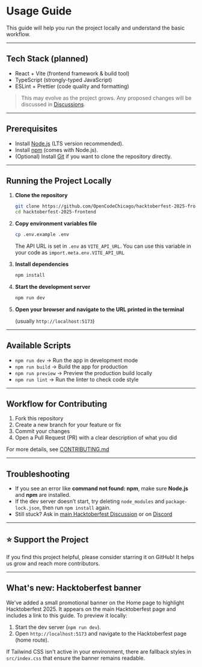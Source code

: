 # Usage Guide

This guide will help you run the project locally and understand the basic workflow.

---

## Tech Stack (planned)
- React + Vite (frontend framework & build tool)
- TypeScript (strongly-typed JavaScript)
- ESLint + Prettier (code quality and formatting)

> This may evolve as the project grows. Any proposed changes will be discussed in [Discussions](https://github.com/orgs/OpenCodeChicago/discussions/2).

---

## Prerequisites
- Install [Node.js](https://nodejs.org/) (LTS version recommended).  
- Install [npm](https://docs.npmjs.com/downloading-and-installing-node-js-and-npm) (comes with Node.js).  
- (Optional) Install [Git](https://git-scm.com/) if you want to clone the repository directly.

---

## Running the Project Locally

1. **Clone the repository**
   ```bash
   git clone https://github.com/OpenCodeChicago/hacktoberfest-2025-frontend.git
   cd hacktoberfest-2025-frontend
   ```

2. **Copy environment variables file**
   ```bash
   cp .env.example .env
   ```
   The API URL is set in `.env` as `VITE_API_URL`. You can use this variable in your code as `import.meta.env.VITE_API_URL`

3. **Install dependencies**
   ```bash
   npm install
   ```

4. **Start the development server**
   ```bash
   npm run dev
   ```

5. **Open your browser and navigate to the URL printed in the terminal**

   (usually `http://localhost:5173`)

---

## Available Scripts

- `npm run dev` → Run the app in development mode
- `npm run build` → Build the app for production
- `npm run preview` → Preview the production build locally
- `npm run lint` → Run the linter to check code style

---

## Workflow for Contributing

1. Fork this repository
2. Create a new branch for your feature or fix
3. Commit your changes
4. Open a Pull Request (PR) with a clear description of what you did

For more details, see [CONTRIBUTING.md](../CONTRIBUTING.md)

---

## Troubleshooting

- If you see an error like **command not found: npm**, make sure **Node.js** and **npm** are installed.
- If the dev server doesn’t start, try deleting `node_modules` and `package-lock.json`, then run `npm install` again.
- Still stuck? Ask in [main Hacktoberfest Discussion](https://github.com/orgs/OpenCodeChicago/discussions/2) or on [Discord](https://discord.gg/t6MGsCqdFX)

---

## ⭐ Support the Project

If you find this project helpful, please consider starring it on GitHub! It helps us grow and reach more contributors.

---

## What's new: Hacktoberfest banner

We've added a small promotional banner on the Home page to highlight Hacktoberfest 2025. It appears on the main Hacktoberfest page and includes a link to this guide. To preview it locally:

1. Start the dev server (`npm run dev`).
2. Open `http://localhost:5173` and navigate to the Hacktoberfest page (home route).

If Tailwind CSS isn't active in your environment, there are fallback styles in `src/index.css` that ensure the banner remains readable.
